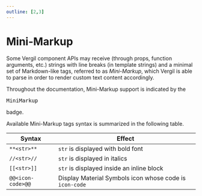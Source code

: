 ```yaml
---
outline: [2,3]
---
```


# Mini-Markup

Some Vergil component APIs may receive (through props, function arguments, etc.) strings with line breaks (in template strings) and a minimal set of Markdown-like tags, referred to as *Mini-Markup*, which Vergil is able to parse in order to render custom text content accordingly.

Throughout the documentation, Mini-Markup support is indicated by the <Badge><pre>MiniMarkup</pre></Badge> badge.

Available Mini-Markup tags syntax is summarized in the following table.

| Syntax      | Effect |
| ----------- | ------ |
| `**<str>**` | `str` is displayed with bold font |
| `//<str>//` | `str` is displayed in italics |
| `[[<str>]]` | `str` is displayed inside an inline block |
| `@@<icon-code>@@` | Display Material Symbols icon whose code is `icon-code` |
